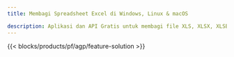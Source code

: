 ```yaml
---
title: Membagi Spreadsheet Excel di Windows, Linux & macOS 

description: Aplikasi dan API Gratis untuk membagi file XLS, XLSX, XLSB, XLSM, dan ODS
---
```

{{< blocks/products/pf/agp/feature-solution >}} 
